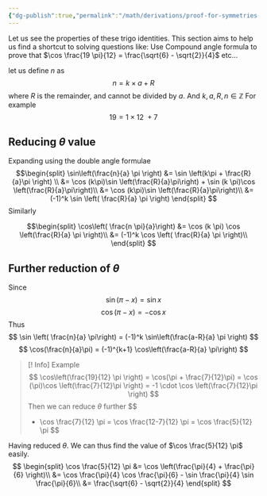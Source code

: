 ```yaml
---
{"dg-publish":true,"permalink":"/math/derivations/proof-for-symmetries-in-trigo-identities/","dgPassFrontmatter":true,"noteIcon":""}
---
```



Let us see the properties of these trigo identities.
This section aims to help us find a shortcut to solving questions like: Use Compound angle formula to prove that $\cos \frac{19 \pi}{12} = \frac{\sqrt{6} - \sqrt{2}}{4}$ etc...

let us define $n$ as
$$
n = k \times a + R
$$
where $R$ is the remainder, and cannot be divided by $a$. And $k,a,R,n \in \mathbb{Z}$ 
For example
$$
19 = 1 \times 12 \ + 7
$$
## Reducing $\theta$ value 
Expanding using the double angle formulae
$$\begin{split}
\sin\left(\frac{n}{a} \pi \right) &= \sin \left(k\pi + \frac{R}{a}\pi \right) \\
&= \cos (k\pi)\sin \left(\frac{R}{a}\pi\right) + \sin (k \pi)\cos \left(\frac{R}{a}\pi\right)\\
&= \cos (k\pi)\sin \left(\frac{R}{a}\pi\right)\\
&= (-1)^k \sin \left( \frac{R}{a} \pi \right)
\end{split}
$$
Similarly

$$\begin{split}
\cos\left( \frac{n \pi}{a}\right) &=  \cos (k \pi) \cos \left(\frac{R}{a} \pi \right)\\
&= (-1)^k \cos \left( \frac{R}{a} \pi \right)\\
\end{split}
$$
## Further reduction of $\theta$
Since
$$
\sin(\pi-x)= \sin x
$$
$$
\cos(\pi -x) = -\cos x
$$
Thus
$$
\sin \left( \frac{n}{a} \pi\right) = (-1)^k \sin\left(\frac{a-R}{a} \pi \right)
$$
$$
\cos(\frac{n}{a}\pi) = (-1)^{k+1} \cos\left(\frac{a-R}{a} \pi\right)
$$

>[! Info] Example
>$$
>\cos\left(\frac{19}{12} \pi \right) = \cos(\pi + \frac{7}{12}\pi) = \cos (\pi)\cos \left(\frac{7}{12}\pi \right) = -1 \cdot \cos \left(\frac{7}{12}\pi \right)
>$$
Then we can reduce $\theta$ further
>$$
> - \cos \frac{7}{12} \pi = \cos \frac{12-7}{12} \pi = \cos \frac{5}{12} \pi
>$$

Having reduced $\theta$. We can thus find the value of $\cos \frac{5}{12} \pi$ easily.
$$
\begin{split}
\cos \frac{5}{12} \pi &= \cos \left(\frac{\pi}{4} + \frac{\pi}{6} \right)\\
&= \cos \frac{\pi}{4} \cos \frac{\pi}{6} - \sin \frac{\pi}{4} \sin \frac{\pi}{6}\\
&= \frac{\sqrt{6} - \sqrt{2}}{4}
\end{split}
$$

